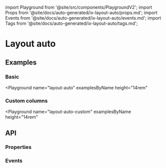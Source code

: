 import Playground from '@site/src/components/PlaygroundV2';
import Props from '@site/docs/auto-generated/ix-layout-auto/props.md';
import Events from '@site/docs/auto-generated/ix-layout-auto/events.md';
import Tags from '@site/docs/auto-generated/ix-layout-auto/tags.md';

# Layout auto

<Tags />

## Examples

### Basic

<Playground
name="layout-auto"
examplesByName
height="14rem"

> </Playground>

### Custom columns

<Playground
name="layout-auto-custom"
examplesByName
height="14rem"

> </Playground>

## API

### Properties

<Props />

### Events

<Events />

